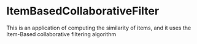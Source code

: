 # ItemBasedCollaborativeFilter

This is an application of computing the similarity of items, and it uses the Item-Based collaborative filtering algorithm